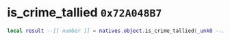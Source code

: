 # is_crime_tallied `0x72A048B7`

```lua
local result --[[ number ]] = natives.object.is_crime_tallied(_unk0 --[[ number ]])
```